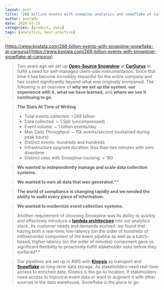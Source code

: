 ```yaml
---
layout: post
title: "268 billion events with snowplow analytics and snowflake at CarGurus"
author: bostada
date: 2020-07-15
categories: [product, data]
tags: [analytics, best-practice]
---
```

[https://www.bostata.com/268-billion-events-with-snowplow-snowflake-at-cargurus](https://www.bostata.com/268-billion-events-with-snowplow-snowflake-at-cargurus)

> Two years ago we set up [**Open-Source Snowplow**](https://github.com/snowplow/snowplow/wiki) at [**CarGurus**](https://www.cargurus.com/) to fulfill a need for self-managed client-side instrumentation. Since that time it has become incredibly impactful for the entire company and has scaled significantly beyond what was originally envisioned. The following is an overview of **why we set up the system**, **our experience with it,** **what we have learned**, and **where we see it continuing to go.**

> **The Stats At Time of Writing**
>
> - Total events collected: >268 billion
> - Data collected: > 1.5pb (uncompressed)
> - Event volume: ~ 1 billion events/day
> - Max Daily Throughput: ~ 15k events/second (sustained during peak hours)
> - Distinct events: hundreds and hundreds
> - Infrastructure upgrade duration: less than two minutes with zero downtime
> - Distinct sites with Snowplow tracking: > 180

> **We wanted to independently manage and scale data collection systems.**

> **We wanted to own all data that was generated.****

> **The world of compliance is changing rapidly and we needed the ability to audit every piece of information.**

> **We wanted to modernize event collection systems.**

> Another requirement of choosing Snowplow was its ability to quickly and effectively introduce a [**lambda architecture**](http://lambda-architecture.net/) into our analytics stack. As customer needs and demands evolved, we found that having both a real-time, low-latency (on the order of hundreds of milliseconds) component of the event pipeline as well as a batch-based, higher-latency (on the order of minutes) component gave us significant flexibility to proactively fulfill stakeholder asks before they surfaced*.*

> Our pipelines are set up in AWS with [**Kinesis**](https://aws.amazon.com/kinesis/) as transport and [**Snowflake**](https://www.snowflake.com/) as long-term data storage. As stakeholders need real-time access to enriched data, Kinesis is the go-to location. If stakeholders need access to historical event data or want to augment it with other sources in the data warehouse, Snowflake is the place to go.
